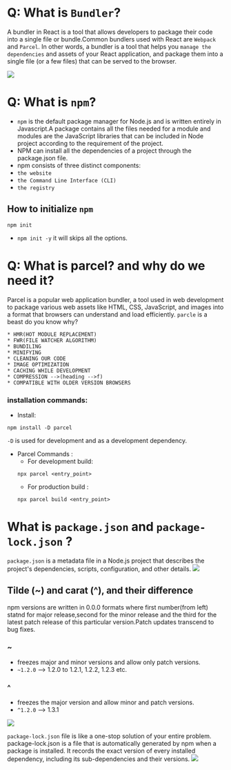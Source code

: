 # Q: What is `Bundler`?
A bundler in React is a tool that allows developers to package their code into a single file or bundle.Common bundlers used with React are `Webpack` and `Parcel`.
In other words, a bundler is a tool that helps you `manage the dependencies` and assets of your React application, and package them into a single file (or a few files) that can be served to the browser.

<img src="https://miro.medium.com/v2/resize:fit:1100/format:webp/1*SL6RVjoNQaUdii2Qh9XeZg.png">

# Q: What is `npm`?
* `npm` is the default package manager for Node.js and is written entirely in Javascript.A package contains all the files needed for a module and modules are the JavaScript libraries that can be included in Node project according to the requirement of the project.
* NPM can install all the dependencies of a project through the package.json file.
* npm consists of three distinct components:
* `the website`
* `the Command Line Interface (CLI)`
* `the registry`
## How to initialize `npm`
```
npm init
```
* `npm init -y` it will skips all the options.

# Q: What is parcel? and why do we need it?
Parcel is a popular web application bundler, a tool used in web development to package various web assets like HTML, CSS, JavaScript, and images into a format that browsers can understand and load efficiently.
`parcle` is a beast do you know why?
```
* HMR(HOT MODULE REPLACEMENT)
* FWR(FILE WATCHER ALGORITHM)
* BUNDILING
* MINIFYING
* CLEANING OUR CODE
* IMAGE OPTIMIZATION
* CACHING WHILE DEVELOPMENT
* COMPRESSION -->(heading -->f)
* COMPATIBLE WITH OLDER VERSION BROWSERS
```
### installation commands:
- Install:
```
npm install -D parcel
```
`-D` is used for development and as a development dependency.

- Parcel Commands :
    - For development build:
    ```
    npx parcel <entry_point> 
    ```
    - For production build :
    ```
    npx parcel build <entry_point> 
    ```
# What is `package.json` and `package-lock.json` ?
`package.json` is a metadata file in a Node.js project that describes the project's dependencies, scripts, configuration, and other details.
<img src="https://www.atatus.com/blog/content/images/size/w1000/2023/02/package.json-file.png">

## Tilde (~) and carat (^), and their difference
npm versions are written in 0.0.0 formats where first number(from left) statnd for major release,second for the minor release and the third for the latest patch release of this particular version.Patch updates transcend to bug fixes.
### ~ 
* freezes major and minor versions and allow only patch versions.
* `~1.2.0` --> 1.2.0 to 1.2.1, 1.2.2, 1.2.3 etc.

### ^
* freezes the major version and allow minor and patch versions.
* `^1.2.0`  -->  1.3.1

<img src="https://www.atatus.com/blog/content/images/2023/02/versioning-.png">

`package-lock.json` file is like a one-stop solution of your entire problem. package-lock.json is a file that is automatically generated by npm when a package is installed. It records the exact version of every installed dependency, including its sub-dependencies and their versions.
<img src="https://www.atatus.com/blog/content/images/size/w1000/2023/02/package-lock.json.png">
  

  
